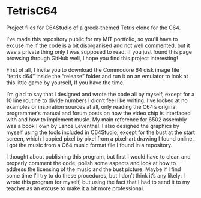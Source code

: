# TetrisC64
Project files for C64Studio of a greek-themed Tetris clone for the C64.

I've made this repository public for my MIT portfolio, so you'll have to excuse me if the code is a bit disorganised and not well commented, but it was a private thing only I was supposed to read. If you just found this page browsing through GitHub well, I hope you find this project interesting!

First of all, I invite you to download the Commodore 64 disk image file “tetris.d64” inside the “release” folder and run it on an emulator to look at this little game by yourself, If you have the time.

I’m glad to say that I designed and wrote the code all by myself, except for a 10 line routine to divide numbers I didn’t feel like writing. I’ve looked at no examples or inspiration sources at all, only reading the C64’s original programmer’s manual and forum posts on how the video chip is interfaced with and how to implement music. My main reference for 6502 assembly was a book I own by Lance Leventhal. I also designed the graphics by myself using the tools included in C64Studio, except for the bust at the start screen, which I copied pixel by pixel from a pixel-art drawing I found online. I got the music from a C64 music format file I found in a repository.

I thought about publishing this program, but first I would have to clean and properly comment the code, polish some aspects and look at how to address the licensing of the music and the bust picture. Maybe if I find some time I’ll try to do these procedures, but I don’t think it’s any likely: I wrote this program for myself, but using the fact that I had to send it to my teacher as an excuse to make it a bit more professional.
